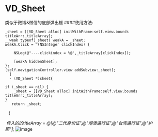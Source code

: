 # VD_Sheet
类似于微博&amp;微信的底部弹出框
####使用方法:
      
    _sheet = [[VD_Sheet alloc] initWithFrame:self.view.bounds titleArr:_titleArray];
    __weak typeof(_sheet) weakA = _sheet;
    weakA.Click = ^(NSInteger clickIndex) {

        NSLog(@"----clickindex = %@",_titleArray[clickIndex]);
      
        [weakA hiddenSheet];
    };
    [self.navigationController.view addSubview:_sheet];
      }
      - (VD_Sheet *)sheet{

    if (_sheet == nil) {
        _sheet = [[VD_Sheet alloc] initWithFrame:self.view.bounds titleArr:_titleArray];
    }
       return _sheet;
    }
    
  *传入的的titleArray = @[@"二代身份证",@"港澳通行证",@"台湾通行证",@"护照"];*
![image](https://ww1.sinaimg.cn/large/006tNbRwgy1fd4sh8ia4gj30ku12agoj.jpg)
